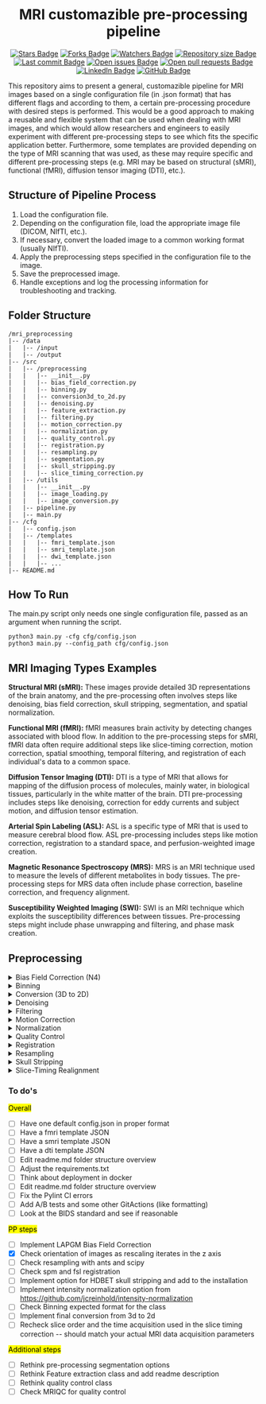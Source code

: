 <h1 align="center"> MRI customazible pre-processing pipeline </h1>
<div align="center">
<a href="https://github.com/jc-cp/mri-preprocessing" target="_blank"><img src="https://img.shields.io/github/stars/jc-cp/mri-preprocessing?style=social" alt="Stars Badge"/></a>
<a href="https://github.com/jc-cp/mri-preprocessing/fork" target="_blank"><img src="https://img.shields.io/github/forks/jc-cp/mri-preprocessing?style=social" alt="Forks Badge"/></a>
<a href="https://github.com/jc-cp/mri-preprocessing/stargazers" target="_blank"><img src="https://img.shields.io/github/watchers/jc-cp/mri-preprocessing?style=social" alt="Watchers Badge"/></a>
<a href="https://github.com/jc-cp/mri-preprocessing" target="_blank"><img src="https://img.shields.io/github/repo-size/jc-cp/mri-preprocessing" alt="Repository size Badge"/></a>
<a href="https://github.com/jc-cp/mri-preprocessing/commits/" target="_blank"><img src="https://img.shields.io/github/last-commit/jc-cp/mri-preprocessing" alt="Last commit Badge"/></a>
<a href="https://github.com/jc-cp/mri-preprocessing/issues" target="_blank"><img src="https://img.shields.io/github/issues/jc-cp/mri-preprocessing" alt="Open issues Badge"/></a>
<a href="https://github.com/jc-cp/mri-preprocessing/pulls" target="_blank"><img src="https://img.shields.io/github/issues-pr/jc-cp/mri-preprocessing" alt="Open pull requests Badge"/></a>
<br>
<a href="https://www.linkedin.com/in/juan-carlos-climent-pardo/" target="_blank"><img src="https://img.shields.io/badge/LinkedIn-blue?style=flat&logo=linkedin&color=blue" alt="LinkedIn Badge"/></a>
<a href="https://github.com/jc-cp" target="_blank"><img src="https://img.shields.io/badge/GitHub-black?style=flat&logo=github&color=black" alt="GitHub Badge"/></a>
</div>


This repository aims to present a general, customazible pipeline for MRI images based on a single configuration file (in .json format) that has different flags and according to them, a certain pre-processing procedure with desired steps is performed. This would be a good approach to making a reusable and flexible system that can be used when dealing with MRI images, and which would allow researchers and engineers to easily experiment with different pre-processing steps to see which fits the specific application better. Furthermore, some templates are provided depending on the type of MRI scanning that was used, as these may require specific and different pre-processing steps (e.g. MRI may be based on structural (sMRI), functional (fMRI), diffusion tensor imaging (DTI), etc.).

## Structure of Pipeline Process
1. Load the configuration file. 
2. Depending on the configuration file, load the appropriate image file (DICOM, NIfTI, etc.). 
3. If necessary, convert the loaded image to a common working format (usually NIfTI). 
4. Apply the preprocessing steps specified in the configuration file to the image. 
5. Save the preprocessed image. 
6. Handle exceptions and log the processing information for troubleshooting and tracking.

## Folder Structure
```
/mri_preprocessing 
|-- /data
|   |-- /input
|   |-- /output
|-- /src
|   |-- /preprocessing
|   |   |-- __init__.py
|   |   |-- bias_field_correction.py
|   |   |-- binning.py
|   |   |-- conversion3d_to_2d.py
|   |   |-- denoising.py
|   |   |-- feature_extraction.py
|   |   |-- filtering.py
|   |   |-- motion_correction.py
|   |   |-- normalization.py
|   |   |-- quality_control.py
|   |   |-- registration.py
|   |   |-- resampling.py
|   |   |-- segmentation.py
|   |   |-- skull_stripping.py
|   |   |-- slice_timing_correction.py
|   |-- /utils
|   |   |-- __init__.py
|   |   |-- image_loading.py
|   |   |-- image_conversion.py
|   |-- pipeline.py
|   |-- main.py
|-- /cfg
|   |-- config.json
|   |-- /templates
|   |   |-- fmri_template.json
|   |   |-- smri_template.json
|   |   |-- dwi_template.json
|   |   |-- ...
|-- README.md
```

## How To Run
The main.py script only needs one single configuration file, passed as an argument when running the script.
```
python3 main.py -cfg cfg/config.json
python3 main.py --config_path cfg/config.json
```

## MRI Imaging Types Examples
**Structural MRI (sMRI):** These images provide detailed 3D representations of the brain anatomy, and the pre-processing often involves steps like denoising, bias field correction, skull stripping, segmentation, and spatial normalization.

**Functional MRI (fMRI):** fMRI measures brain activity by detecting changes associated with blood flow. In addition to the pre-processing steps for sMRI, fMRI data often require additional steps like slice-timing correction, motion correction, spatial smoothing, temporal filtering, and registration of each individual's data to a common space.

**Diffusion Tensor Imaging (DTI):** DTI is a type of MRI that allows for mapping of the diffusion process of molecules, mainly water, in biological tissues, particularly in the white matter of the brain. DTI pre-processing includes steps like denoising, correction for eddy currents and subject motion, and diffusion tensor estimation.

**Arterial Spin Labeling (ASL):** ASL is a specific type of MRI that is used to measure cerebral blood flow. ASL pre-processing includes steps like motion correction, registration to a standard space, and perfusion-weighted image creation.

**Magnetic Resonance Spectroscopy (MRS):** MRS is an MRI technique used to measure the levels of different metabolites in body tissues. The pre-processing steps for MRS data often include phase correction, baseline correction, and frequency alignment.

**Susceptibility Weighted Imaging (SWI):** SWI is an MRI technique which exploits the susceptibility differences between tissues. Pre-processing steps might include phase unwrapping and filtering, and phase mask creation.

## Preprocessing

<details>
<summary>Bias Field Correction (N4)</summary>
N4 bias field correction is a key preprocessing step for improving the quality of MRI images. It compensates for the intensity inhomogeneities, or bias field, which are inherent in MRI images due to variations in the sensitivity of the radio frequency coils and other factors. This variation can distort the intensity values of the voxels, making subsequent image analysis tasks challenging. The presented implementation methods include:

    1. An SITK variant, which is great but tends to be a little slow
    2. An LapGM implementation

</details>

<details>
<summary>Binning</summary>
Usually refers to the process of reducing the number of levels in an image or signal. This can often be thought of as a type of quantization. For instance, if you have an image with a bit depth of 16 (meaning there are 65,536 possible levels for each pixel), you might reduce this to 8 bits (256 levels) or less. Some common binning strategies include:

    Fixed-Width Binning: The range of the data is divided into a set of equally spaced bins. Each bin has the same width. This is the most common binning strategy and is typically used when the data is uniformly distributed.

    Adaptive Binning: The bin widths are not constant and are determined based on the data. This strategy is often used when the data has a skewed distribution. There are various methods for determining the bin widths, such as Freedman-Diaconis rule or Scott's rule.

    Quantile Binning: The data is divided into a set of equal-sized bins, where each bin contains approximately the same number of data points. This is especially useful when dealing with skewed data or when it's important to rank data points relative to one another.
</details>

<details>
<summary>Conversion (3D to 2D)</summary>
Used when the memory to train a 3D model is limited; or when scarce amount of data. Attention: make sure to co-register the scans beforehand, so when the axial 2D slices are created the iteration is over the same axis.
</details>

<details>
<summary>Denoising</summary>
Denoising of MRI images can be accomplished by numerous methods, each with its strengths and weaknesses. Here are two methods that are commonly used:

    Gaussian filtering: This is a simple and fast technique that blurs an image using a Gaussian kernel in order to reduce noise. It works by averaging the pixels within a neighborhood defined by the Gaussian kernel, thereby smoothing out small fluctuations caused by noise. However, a disadvantage is that it also blurs edges and fine details in the image.

    Non-local Means (NLM): This is a more sophisticated denoising technique that is particularly effective for preserving edges and fine details. It works by searching the whole image for similar patches to the one being denoised, and averaging them. The degree of averaging is based on the similarity of patches, with more similar patches contributing more to the result. This allows NLM to preserve edges and fine details while still reducing noise. However, it is computationally more expensive than simple Gaussian filtering.

    Total Variation Denoising: This method leverages the concept of Total Variation which focuses on reducing the 'total variation' of the image, where variation is measured as the integral of the absolute gradient of the image. This method is very effective in removing "salt and pepper" type noise while preserving edges and can be adapted for multiplicative noise found in MRI images.

    Anisotropic diffusion (Perona-Malik method): This technique aims to reduce noise while preserving structural edges by diffusing image pixels along the direction of less intensity variation.

    Wavelet Transform based denoising: Wavelet transform allows an image to be decomposed on a basis that includes localization in space and in frequency. By eliminating the coefficients of the wavelet transform that mainly contain noise, one can reconstruct an image with reduced noise.

It's important to note that the best method to use depends on the specifics of your image data and the analysis you want to perform. It can be beneficial to experiment with different methods to see which one gives the best results for your particular application.
</details>

<details>
<summary>Filtering</summary>

    This usually refers to the process of making the image less detailed or blurry, which can help in reducing high-frequency noise and making the image interpretation simpler. Methods for smoothing include Gaussian smoothing, Median Filtering, and Bilateral Filtering. Attention: While some methods like Gaussian smoothing or NLM can be used for both denoising and smoothing, the goals and the parameters used might be different. For example, in denoising, you might want to preserve more details and thus use a smaller parameter for the extent of smoothing, while for smoothing, you might want to reduce more details and thus use a larger parameter.

    The implemenation of otsu_filtering applies the calcualted threshold to the input image to create a binary image: all pixels with intensities above the threshold are set to 1, the others to 0.

</details>


<details>
<summary>Motion Correction</summary>

    Motion correction, also known as "intrasession registration" or "intra-subject registration" is used to align all the volumes of the same subject in a time series to a reference volume. It is a critical preprocessing step in MRI analysis, especially for functional MRI (fMRI) where a series of images are collected over time. The subject's head movement during the scanning can introduce substantial errors and bias in the subsequent analysis. A specific method is Volume-Realignment, which estimates the six parameters of rigid-body spatial transformations (3 translations and 3 rotations) that best align all 3D volumes to a reference volume (typically the first volume or the mean of all volumes).

</details>

<details>
<summary>Normalization</summary>
Normalization is an essential pre-processing step in image analysis. It helps to standardize the intensity values of an image and to reduce the variability across different images. There are several methods of image normalization:

    Intensity Normalization: This method involves re-scaling the intensity range of the image so that it spans a standard range, typically [0, 1] or [0, 255].

    Z-score Normalization: This method normalizes the image intensity values to have zero mean and unit standard deviation. Each voxel's intensity is subtracted by the mean and divided by the standard deviation.

    Histogram Equalization: This method transforms the image to have a uniform histogram. It is particularly useful when the image's histogram is heavily skewed or if the image has low contrast.
</details>

<details>
<summary>Quality Control</summary>
This step involves ensuring that the collected MRI data is of high quality. Poor quality data can occur due to numerous factors such as patient movement, technical issues with the scanner, etc. QC involves steps like visual inspection of the data, checking for excessive motion, verifying good signal-to-noise ratio, etc. This is crucial because poor quality data can affect the subsequent steps and lead to incorrect results. In some automated pipelines, QC might involve algorithms for outlier detection or checks for unexpected data characteristics.
</details>

<details>
<summary>Registration</summary>

    Registration is a broader term that refers to the process of aligning different datasets into one common space. In MRI, this is often used to align an individual's anatomical scan with a standard template (like the MNI template), allowing for group analyses across individuals. It could also refer to the process of aligning an individual's functional images with their own anatomical scan, which ensures that the functional data can be accurately overlaid onto the correct anatomical structures.

    When performing the registration step for MRI (pediatric) brain images, please access the NIHPD template website for brain volumes from the 4.5 to 18.5y age range (https://www.mcgill.ca/bic/software/tools-data-analysis/anatomical-mri/atlases/nihpd). The download files cna be accessed here (http://www.bic.mni.mcgill.ca/~vfonov/nihpd/obj1/). Please include / copy the dowloaded templates to the "/mri-preprocessing/data/registration_templates/" folder if you want to enable the registration setp.

</details>


<details>
<summary>Resampling</summary>
    
    In the MRI preprocessing pipeline, resampling is often done after the registration step. The idea is to bring all the images to the same standard space (like MNI space) and the same resolution, so that each voxel corresponds to the same physical location across subjects. In terms of implementation, various tools can be used for resampling, such as:

        1. FSL's FLIRT
        2.ANTs (Advanced Normalization Tools)
    
    Remember that ANTs' ResampleImageBySpacing changes the spacing between pixels/voxels in the image, whereas FLIRT changes the resolution to an isotropic voxel size
</details>

<details>
<summary>Skull Stripping</summary>
Skull stripping is a critical pre-processing step in the analysis of neuroimaging data. Several methods have been developed for this purpose, with varying degrees of complexity and performance. Here are three common methods:

    Threshold-Based Skull Stripping: This method works by setting a threshold for the intensity of the image. Voxels with intensity values below the threshold are considered to be part of the skull and are thus removed. This method is straightforward to implement but may not perform well if the intensity distribution of the brain tissue overlaps with that of the skull.

    Morphological Operations-Based Skull Stripping: This method involves a sequence of morphological operations, such as dilation, erosion, opening, and closing. The idea is to remove small connected components and holes in the brain image, which are likely to represent non-brain tissues.

    Atlas-Based Skull Stripping: This method uses a pre-defined atlas or template of the brain, which is registered to the subject's image. The atlas typically includes a binary mask that defines the brain region. Once the atlas is aligned with the subject's image, the mask can be applied to remove the skull.
</details>

<details>
<summary>Slice-Timing Realignment</summary>

    Depending on the scanner setup, the slices os MRIs could be acquired sequentially or in an interleaved fashion. This means that there is a small delay between when the first slice is acquired and when the last slice is acquired. As most fMRI scans acquire different slices at different times within each TR (Repetition Time), this can lead to spatial-temporal misalignment. However, when analyzing the data, it is often assumed that all slices from a given volume are acquired simultaneously. Slice-timing is specifically for correcting the timing difference among slices within each volume. It can be corrected by resampling the signal at each voxel to a reference time point, using the slice-timing information. Also note that slice timing correction is usually performed before motion correction in the overall fMRI preprocessing pipeline.

</details>


### To do's
<mark>Overall</mark>
- [ ] Have one default config.json in proper format
- [ ] Have a fmri template JSON
- [ ] Have a smri template JSON
- [ ] Have a dti template JSON
- [ ] Edit readme.md folder structure overview
- [ ] Adjust the requirements.txt 
- [ ] Think about deployment in docker
- [ ] Edit readme.md folder structure overview
- [ ] Fix the Pylint CI errors
- [ ] Add A/B tests and some other GitActions (like formatting)
- [ ] Look at the BIDS standard and see if reasonable

<mark>PP steps</mark>
- [ ] Implement LAPGM Bias Field Correction
- [x] Check orientation of images as rescaling iterates in the z axis
- [ ] Check resampling with ants and scipy
- [ ] Check spm and fsl registration
- [ ] Implement option for HDBET skull stripping and add to the installation
- [ ] Implement intensity normalization option from https://github.com/jcreinhold/intensity-normalization
- [ ] Check Binning expected format for the class 
- [ ] Implement final conversion from 3d to 2d
- [ ] Recheck slice order and the time acquisition used in the slice timing correction -- should match your actual MRI data acquisition parameters

<mark>Additional steps</mark>
- [ ] Rethink pre-processing segmentation options
- [ ] Rethink Feature extraction class and add readme description
- [ ] Rethink quality control class
- [ ] Check MRIQC for quality control
